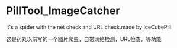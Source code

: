 # PillTool_ImageCatcher
it's a spider with the net check and URL check.made by IceCubePill
                                                                        
这是药丸以前写的一个图片爬虫，自带网络检测，URL检查，等功能
